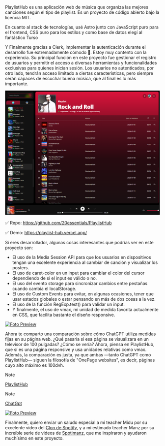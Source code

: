 PlaylistHub es una aplicación web de música que organiza las mejores canciones según el tipo de playlist. Es un proyecto de código abierto bajo la licencia MIT.

En cuanto al stack de tecnologías, usé Astro junto con JavaScript puro para el frontend, CSS puro para los estilos y como base de datos elegí al fantástico Turso 

Y Finalmente gracias a Clerk, implementar la autenticación durante el desarrollo fue extremadamente cómodo 👻. Estoy muy contento con la experiencia. Su principal función en este proyecto fue gestionar el registro de usuarios y permitir el acceso a diversas herramientas y funcionalidades exclusivas para quienes inician sesión. Los usuarios no autenticados, por otro lado, tendrán acceso limitado a ciertas características, pero siempre serán capaces de escuchar buena música, que al final es lo más importante.

[![Foto Preview](preview/PlaylistHub.png)](https://playlist-hub.vercel.app/)



✅ Repo: https://github.com/20essentials/PlaylistHub

✅ Demo: https://playlist-hub.vercel.app/

Si eres desarrollador, algunas cosas interesantes que podrías ver en este proyecto son:
- El uso de la Media Session API para que los usuarios en dispositivos tengan una excelente experiencia al cambiar de canción y visualizar los posters.
- El uso de caret-color en un input para cambiar el color del cursor dependiendo de si el input es válido o no.
- El uso del evento storage para sincronizar cambios entre pestañas cuando cambia el localStorage.
- El uso de Custom Events para evitar, en algunas ocasiones, tener que usar estados globales o estar pensando en más de dos cosas a la vez.
- El uso de la función RegExp.test() para validar un input.
- Y finalmente, el uso de vmax, mi unidad de medida favorita actualmente en CSS, que facilita bastante el diseño responsive.

[![Foto Preview](https://20essentials.github.io/project-000-949/assets/cover2.png)](https://playlist-hub.vercel.app/)

Ahora te comparto una comparación sobre cómo ChatGPT utiliza medidas fijas en su página web. ¿Qué pasaría si esa página se visualizara en un televisor de 100 pulgadas? ¿Cómo se vería?
Ahora, piensa en PlaylistHub, que sí es una página responsive y usa unidades relativas como vmax.
Además, la comparación es justa, ya que ambas —tanto ChatGPT como PlaylistHub— siguen la filosofía de "OnePage websites", es decir, páginas cuyo alto máximo es 100dvh.


> [!NOTE]
> [PlaylistHub](https://20essentials.github.io/project-000-949/assets/vid1.mp4)

> [!NOTE]
> [ChatGpt](https://20essentials.github.io/project-000-949/assets/vid2.mp4)


[![Foto Preview](https://20essentials.github.io/project-000-949/assets/cover1.png)](https://playlist-hub.vercel.app/)


Finalmente, quiero enviar un saludo especial a mi teacher Midu por su excelente video del [Clon de Spotify](https://youtu.be/WRc8lz-bp78?si=rF-Q9Psa7Mg-1Q4Z), y a mi estimado teacher Manz por su increíble serie de videos de [Spotimanz](https://youtu.be/LWTMtj1Z3Zk?si=uVTUPoX317d05777), que me inspiraron y ayudaron muchísimo en este proyecto.

